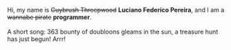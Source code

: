 Hi, my name is ~~Guybrush Threepwood~~ **Luciano Federico Pereira**, and I am a ~~wannabe pirate~~ **programmer**.<br><br>A short song: 363 bounty of doubloons gleams in the sun, a treasure hunt has just begun! Arrr!
